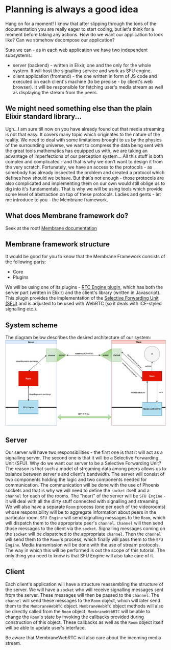 # Planning is always a good idea
  Hang on for a moment! I know that after slipping through the tons of the documentation you are really eager to start coding, but let's think for a moment before taking any actions. How do we want our application to look like?
  Can we somehow decompose our application?

  Sure we can - as in each web application we have two independent subsystems:
  + server (backend) - written in Elixir, one and the only for the whole system. It will host the signalling service and work as SFU engine.
  + client application (frontend) - the one written in form of JS code and executed on each client's machine (to be precise - by client's web browser). It will be responsible for fetching user's media stream as well as displaying the stream from the peers.

  ## We might need something else than the plain Elixir standard library...
  Ugh...I am sure till now on you have already found out that media streaming is not that easy. It covers many topic which originates to the nature of the reality. We need to deal with some limitations brought to us by the physics of the surrounding universe, we want to compress the data being sent with the great tools mathematics has equipped us with, we are taking an advantage of imperfections of our perception system...
  All this stuff is both complex and complicated - and that is why we don't want to design it from the very scratch. Fortunately, we have an access to the protocols - as somebody has already inspected the problem and created a protocol which defines how should we behave. But that's not enough - those protocols are also complicated and implementing them on our own would still oblige us to dig into it's fundamentals. That is why we will be using tools which provide some level of abstraction on top of these protocols. Ladies and gents - let me introduce to you - the Membrane framework.
  ## What does Membrane framework do?
  Seek at the root! [Membrane documentation](https://membraneframework.org/guide/v0.7/introduction.html)
  ## Membrane framework structure
  It would be good for you to know that the Membrane Framework consists of the following parts:
  + Core
  + Plugins
  
  We will be using one of its plugins - [RTC Engine plugin](https://github.com/membraneframework/membrane_rtc_engine), which has both the server part (written in Elixir) and the client's library (written in Javascript). This plugin provides the implementation of the [Selective Forwarding Unit (SFU)](https://github.com/membraneframework/membrane_rtc_engine) and is adjusted to be used with WebRTC (so it deals with ICE-styled signalling etc.).

  ## System scheme
  The diagram below describes the desired architecture of our system: <br>
  ![Application Scheme](assets/images/total_scheme.png)

  ## Server
  Our server will have two responsibilities - the first one is that it will act as a signalling server. The second one is that it will be a Selective Forwarding Unit (SFU).
  Why do we want our server to be a Selective Forwarding Unit? The reason is that such a model of streaming data among peers allows us to balance between server's and client's bandwidth.
  The server will consist of two components holding the logic and two components needed for communication.
  The communication will be done with the use of Phoenix sockets and that is why we will need to define the `socket` itself and a `channel` for each of the rooms.
  The "heart" of the server will be `SFU Engine` - it will deal with all the dirty stuff connected with signalling and streaming. We will also have a separate `Room` process (one per each of the videorooms) whose responsibility will be to aggregate information about peers in the particular room.
  `SFU Engine` will send signalling messages to the `Room`, which will dispatch them to the appropriate peer's `channel`. `Channel` will then send those messages to the client via the `socket`.
  Signalling messages coming on the `socket` will be dispatched to the appropriate `channel`. Then the `channel` will send them to the `Room`'s process, which finally will pass them to the `SFU Engine`.
  Media transmission will be done with the use of stream protocols. The way in which this will be performed is out the scope of this tutorial. The only thing you need to know is that SFU Engine will also take care of it. 

  ## Client 
  Each client's application will have a structure reassembling the structure of the server.
  We will have a `socket` who will receive signalling messages sent from the server. These messages will then be passed to the `channel`. 
  The `channel` will send these messages to the `Room` object, which will later send them to the `MembraneWebRTC` object. `MembraneWebRTC` object methods will also be directly called from the `Room` object. 
  `MembraneWebRTC` will be able to change the `Room`'s state by invoking the callbacks provided during construction of this object. These callbacks as well as the `Room` object itself will be able to update user's interface. 
  
  Be aware that MembraneWebRTC will also care about the incoming media stream.